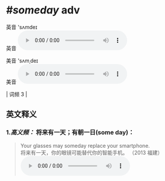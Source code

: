 # ***\#someday*** adv
英音 'sʌmdeɪ  
英音
<audio src="./media/somedayB.aac" controls="controls"></audio>

美音 'sʌmˌdeɪ  
美音
<audio src="./media/someday.aac" controls="controls"></audio>



| 词频 3 |  

英文释义
---
### 1.*高义频：* **将来有一天；有朝一日(some day)：**  

 > Your glasses may someday replace your smartphone.  
 > 将来有一天，你的眼镜可能替代你的智能手机。  （2013 福建）  
<audio src="./media/Your glasses may someday .aac" controls="controls"></audio>



